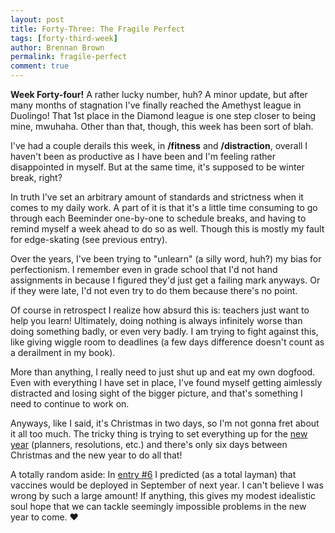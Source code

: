 ```yaml
---
layout: post
title: Forty-Three: The Fragile Perfect
tags: [forty-third-week]
author: Brennan Brown
permalink: fragile-perfect
comment: true
---
```


**Week Forty-four!** A rather lucky number, huh? A minor update, but after many months of stagnation I've finally reached the Amethyst league in Duolingo! That 1st place in the Diamond league is one step closer to being mine, mwuhaha. Other than that, though, this week has been sort of blah.

I've had a couple derails this week, in **/fitness** and **/distraction**, overall I haven't been as productive as I have been and I'm feeling rather disappointed in myself. But at the same time, it's supposed to be winter break, right? 

In truth I've set an arbitrary amount of standards and strictness when it comes to my daily work. A part of it is that it's a little time consuming to go through each Beeminder one-by-one to schedule breaks, and having to remind myself a week ahead to do so as well. Though this is mostly my fault for edge-skating (see previous entry).

Over the years, I've been trying to "unlearn" (a silly word, huh?) my bias for perfectionism. I remember even in grade school that I'd not hand assignments in because I figured they'd just get a failing mark anyways. Or if they were late, I'd not even try to do them because there's no point.

Of course in retrospect I realize how absurd this is: teachers just want to  help you learn! Ultimately, doing nothing is always infinitely worse than doing something badly, or even very badly. I am trying to fight against this, like giving wiggle room to deadlines (a few days difference doesn't count as a derailment in my book).

More than anything, I really need to just shut up and eat my own dogfood. Even with everything I have set in place, I've found myself getting aimlessly distracted and losing sight of the bigger picture, and that's something I need to continue to work on.

Anyways, like I said, it's Christmas in two days, so I'm not gonna fret about it all too much. The tricky thing is trying to set everything up for the [new year](https://brennanbrown.medium.com/the-best-time-to-start-a-new-year-s-resolution-is-right-now-ffdd389fbf01) (planners, resolutions, etc.) and there's only six days between Christmas and the new year to do all that! 

A totally random aside: In [entry #6](https://journal.bar/action-plan) I predicted (as a total layman) that vaccines would be deployed in September of next year. I can't believe I was wrong by such a large amount! If anything, this gives my modest idealistic soul hope that we can tackle seemingly impossible problems in the new year to come. ❤️
